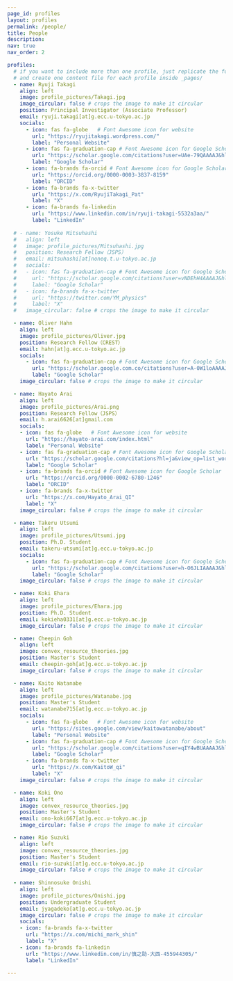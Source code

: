 ```yaml
---
page_id: profiles
layout: profiles
permalink: /people/
title: People
description: 
nav: true
nav_order: 2

profiles:
  # if you want to include more than one profile, just replicate the following block
  # and create one content file for each profile inside _pages/
  - name: Ryuji Takagi
    align: left
    image: profile_pictures/Takagi.jpg
    image_circular: false # crops the image to make it circular
    position: Principal Investigator (Associate Professor)
    email: ryuji.takagi[at]g.ecc.u-tokyo.ac.jp
    socials:
      - icon: fas fa-globe   # Font Awesome icon for website
        url: "https://ryujitakagi.wordpress.com/"
        label: "Personal Website"
      - icon: fas fa-graduation-cap # Font Awesome icon for Google Scholar
        url: "https://scholar.google.com/citations?user=UAe-79QAAAAJ&hl=en"
        label: "Google Scholar"
      - icon: fa-brands fa-orcid # Font Awesome icon for Google Scholar
        url: "https://orcid.org/0000-0003-3837-8159"
        label: "ORCID"  
      - icon: fa-brands fa-x-twitter 
        url: "https://x.com/RyujiTakagi_Pat"
        label: "X"
      - icon: fa-brands fa-linkedin 
        url: "https://www.linkedin.com/in/ryuji-takagi-5532a3aa/"
        label: "LinkedIn"
  
  # - name: Yosuke Mitsuhashi
  #   align: left
  #   image: profile_pictures/Mitsuhashi.jpg
  #   position: Research Fellow（JSPS）
  #   email: mitsuhashi[at]noneq.t.u-tokyo.ac.jp
  #   socials:
  #   - icon: fas fa-graduation-cap # Font Awesome icon for Google Scholar
  #     url: "https://scholar.google.com/citations?user=vNDEhH4AAAAJ&hl=ja&oi=ao"
  #     label: "Google Scholar" 
  #   - icon: fa-brands fa-x-twitter 
  #     url: "https://twitter.com/YM_physics"
  #     label: "X"
  #   image_circular: false # crops the image to make it circular

  - name: Oliver Hahn
    align: left
    image: profile_pictures/Oliver.jpg
    position: Research Fellow（CREST）
    email: hahn[at]g.ecc.u-tokyo.ac.jp
    socials:
      - icon: fas fa-graduation-cap # Font Awesome icon for Google Scholar
        url: "https://scholar.google.com.co/citations?user=A-0W1loAAAAJ&hl=en"
        label: "Google Scholar"
    image_circular: false # crops the image to make it circular

  - name: Hayato Arai
    align: left
    image: profile_pictures/Arai.png
    position: Research Fellow（JSPS）
    email: h.arai6626[at]gmail.com
    socials:
    - icon: fas fa-globe   # Font Awesome icon for website
      url: "https://hayato-arai.com/index.html"
      label: "Personal Website"
    - icon: fas fa-graduation-cap # Font Awesome icon for Google Scholar
      url: "https://scholar.google.com/citations?hl=ja&view_op=list_works&authuser=1&gmla=ANZ5fUNuz3re0Y4vEtiwvAjnmCW5dGgn4vdowHs_H30MCmncBf-BNZZbRoQg3Q8rOIwdbq3-S7DthqfLEKU_gHzUB8THYo6H4OKFoVRl6nsWrrk&user=yXIsnssAAAAJ"
      label: "Google Scholar"
    - icon: fa-brands fa-orcid # Font Awesome icon for Google Scholar
      url: "https://orcid.org/0000-0002-6780-1246"
      label: "ORCID"  
    - icon: fa-brands fa-x-twitter 
      url: "https://x.com/Hayato_Arai_QI"
      label: "X"
    image_circular: false # crops the image to make it circular

  - name: Takeru Utsumi
    align: left
    image: profile_pictures/Utsumi.jpg
    position: Ph.D. Student
    email: takeru-utsumi[at]g.ecc.u-tokyo.ac.jp
    socials:
      - icon: fas fa-graduation-cap # Font Awesome icon for Google Scholar
        url: "https://scholar.google.com/citations?user=h-O6JLIAAAAJ&hl=ja&oi=ao"
        label: "Google Scholar" 
    image_circular: false # crops the image to make it circular

  - name: Koki Ehara
    align: left
    image: profile_pictures/Ehara.jpg
    position: Ph.D. Student
    email: kokieha0331[at]g.ecc.u-tokyo.ac.jp
    image_circular: false # crops the image to make it circular

  - name: Cheepin Goh
    align: left
    image: convex_resource_theories.jpg
    position: Master's Student
    email: cheepin-goh[at]g.ecc.u-tokyo.ac.jp
    image_circular: false # crops the image to make it circular

  - name: Kaito Watanabe
    align: left
    image: profile_pictures/Watanabe.jpg
    position: Master's Student
    email: watanabe715[at]g.ecc.u-tokyo.ac.jp
    socials:
      - icon: fas fa-globe   # Font Awesome icon for website
        url: "https://sites.google.com/view/kaitowatanabe/about"
        label: "Personal Website"
      - icon: fas fa-graduation-cap # Font Awesome icon for Google Scholar
        url: "https://scholar.google.com/citations?user=qIY4wBUAAAAJ&hl=ja&authuser=1&oi=ao"
        label: "Google Scholar"
      - icon: fa-brands fa-x-twitter 
        url: "https://x.com/KaitoW_qi"
        label: "X"
    image_circular: false # crops the image to make it circular

  - name: Koki Ono
    align: left
    image: convex_resource_theories.jpg
    position: Master's Student
    email: ono-koki667[at]g.ecc.u-tokyo.ac.jp
    image_circular: false # crops the image to make it circular

  - name: Rio Suzuki
    align: left
    image: convex_resource_theories.jpg
    position: Master's Student
    email: rio-suzuki[at]g.ecc.u-tokyo.ac.jp
    image_circular: false # crops the image to make it circular
  
  - name: Shinnosuke Onishi
    align: left
    image: profile_pictures/Onishi.jpg
    position: Undergraduate Student
    email: jyagadeko[at]g.ecc.u-tokyo.ac.jp
    image_circular: false # crops the image to make it circular
    socials:
    - icon: fa-brands fa-x-twitter 
      url: "https://x.com/michi_mark_shin"
      label: "X"
    - icon: fa-brands fa-linkedin 
      url: "https://www.linkedin.com/in/慎之助-大西-455944305/"
      label: "LinkedIn"

---
```


